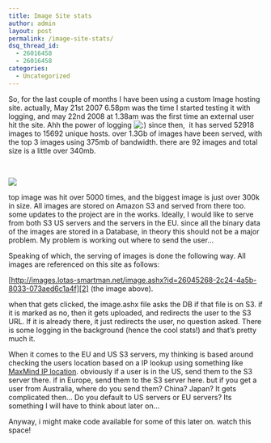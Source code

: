 ```yaml
---
title: Image Site stats
author: admin
layout: post
permalink: /image-site-stats/
dsq_thread_id:
  - 26016458
  - 26016458
categories:
  - Uncategorized
---
```

So, for the last couple of months I have been using a custom Image hosting site. actually, May 21st 2007 6.58pm was the time I started testing it with logging, and may 22nd 2008 at 1.38am was the first time an external user hit the site. Ahh the power of logging <img src="http://blog.lotas-smartman.net/wp-includes/images/smilies/icon_smile.gif" alt=":)" class="wp-smiley" /> since then,&nbsp; it has served 52918 images to 15692 unique hosts. over 1.3Gb of images have been served, with the top 3 images using 375mb of bandwidth. there are 92 images and total size is a little over 340mb. 

&nbsp;

![][1] 

top image was hit over 5000 times, and the biggest image is just over 300k in size. All images are stored on Amazon S3 and served from there too. some updates to the project are in the works. Ideally, I would like to serve from both S3 US servers and the servers in the EU. since all the binary data of the images are stored in a Database, in theory this should not be a major problem. My problem is working out where to send the user&#8230; 

Speaking of which, the serving of images is done the following way. All images are referenced on this site as follows:

[http://images.lotas-smartman.net/image.ashx?id=26045268-2c24-4a5b-8033-073aed6c1a4f][2] (the image above).

when that gets clicked, the image.ashx file asks the DB if that file is on S3. if it is marked as no, then it gets uploaded, and redirects the user to the S3 URL. If it is already there, it just redirects the user, no question asked. There is some logging in the background (hence the cool stats!) and that&#8217;s pretty much it. 

When it comes to the EU and US S3 servers, my thinking is based around checking the users location based on a IP lookup using something like [MaxMind IP location][3]. obviously if a user is in the US, send them to the S3 server there. if in Europe, send them to the S3 server here. but if you get a user from Australia, where do you send them? China? Japan? It gets complicated then&#8230; Do you default to US servers or EU servers? Its something I will have to think about later on&#8230;

Anyway, i might make code available for some of this later on. watch this space!

 [1]: http://images.lotas-smartman.net/image.ashx?id=26045268-2c24-4a5b-8033-073aed6c1a4f
 [2]: http://images.lotas-smartman.net/image.ashx?id=26045268-2c24-4a5b-8033-073aed6c1a4f "http://images.lotas-smartman.net/image.ashx?id=26045268-2c24-4a5b-8033-073aed6c1a4f"
 [3]: http://www.maxmind.com/app/ip-location